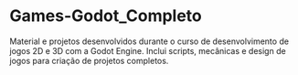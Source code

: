 # Games-Godot_Completo
 Material e projetos desenvolvidos durante o curso de desenvolvimento de jogos 2D e 3D com a Godot Engine. Inclui scripts, mecânicas e design de jogos para criação de projetos completos.
